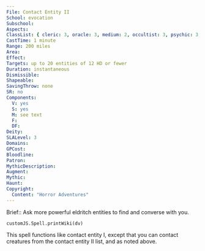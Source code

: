 ```yaml
---
File: Contact Entity II
School: evocation
Subschool: 
Aspects: 
ClassList: { cleric: 3, oracle: 3, medium: 2, occultist: 3, psychic: 3, shaman: 3, sorcerer: 3, wizard: 3, summoner: 3, unchained summoner: 3, witch: 3 }
CastTime: 1 minute
Range: 200 miles
Area: 
Effect: 
Targets: up to 20 entities of 12 HD or fewer
Duration: instantaneous
Dismissible: 
Shapeable: 
SavingThrow: none
SR: no
Components:
  V: yes
  S: yes
  M: see text
  F: 
  DF: 
Deity: 
SLALevel: 3
Domains: 
GPCost: 
Bloodline: 
Patron: 
MythicDescription: 
Augment: 
Mythic: 
Haunt: 
Copyright:
  Content: "Horror Adventures"
---
```

Brief:: Ask more powerful eldritch entities to find and converse with you.

```dataviewjs
customJS.Spell.printWiki(dv)
```

This spell functions like contact entity I, except that you can contact creatures from the contact entity II list, and as noted above.
